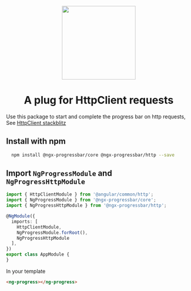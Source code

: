 <p align="center">
  <img height="200px" width="200px" style="text-align: center;" src="https://cdn.rawgit.com/MurhafSousli/ngx-progressbar/master/src/assets/logo.svg">
  <h1 align="center">A plug for HttpClient requests</h1>
</p>

Use this package to start and complete the progress bar on http requests, See [HttpClient stackblitz](https://stackblitz.com/edit/ngx-progressbar-http)

## Install with npm

```bash
  npm install @ngx-progressbar/core @ngx-progressbar/http --save
```

## Import `NgProgressModule` and `NgProgressHttpModule`

```ts
import { HttpClientModule } from '@angular/common/http';
import { NgProgressModule } from '@ngx-progressbar/core';
import { NgProgressHttpModule } from '@ngx-progressbar/http';

@NgModule({
  imports: [
    HttpClientModule,
    NgProgressModule.forRoot(),
    NgProgressHttpModule
  ],
})
export class AppModule {
}

```

In your template

```html
<ng-progress></ng-progress>
```
